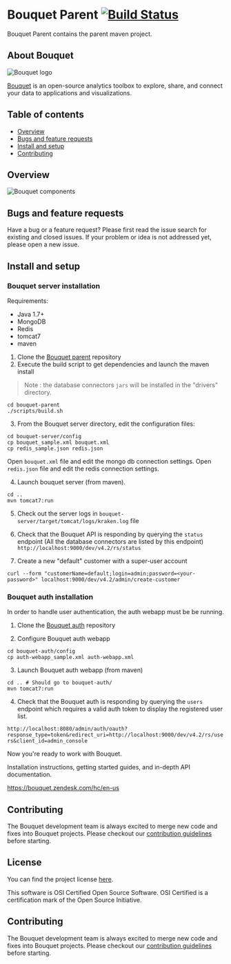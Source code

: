 # Bouquet Parent [![Build Status](https://travis-ci.org/openbouquet/bouquet-parent.svg?branch=master)](https://travis-ci.org/openbouquet/bouquet-parent)

Bouquet Parent contains the parent maven project.

## About Bouquet

![Bouquet logo](https://p3.zdassets.com/hc/settings_assets/734011/200131331/Ctg9MxzHvBc0pLSmLyIebg-bouquet-logo.png)

[Bouquet](http://openbouquet.io) is an open-source analytics toolbox to explore, share, and connect your data to applications and visualizations.

## Table of contents

* [Overview](#overview)
* [Bugs and feature requests](#bugs-and-feature-requests)
* [Install and setup](#install-and-setup)
* [Contributing](#contributing)

## Overview

![Bouquet components](http://i.imgur.com/tZ32dNW.png)

## Bugs and feature requests

Have a bug or a feature request? Please first read the issue search for existing and closed issues. If your problem or idea is not addressed yet, please open a new issue.

## Install and setup

### Bouquet server installation

Requirements:

- Java 1.7+
- MongoDB
- Redis
- tomcat7
- maven

1. Clone the [Bouquet parent](https://github.com/openbouquet/bouquet-parent) repository
2. Execute the build script to get dependencies and launch the maven install

> Note : the database connectors `jars` will be installed in the "drivers" directory.

```
cd bouquet-parent
./scripts/build.sh
```

3. From the Bouquet server directory, edit the configuration files:

```
cd bouquet-server/config
cp bouquet_sample.xml bouquet.xml
cp redis_sample.json redis.json
```

Open `bouquet.xml` file and edit the mongo db connection settings.
Open `redis.json` file  and edit the redis connection settings.

4. Launch bouquet server (from maven).
```
cd ..
mvn tomcat7:run
```

5. Check out the server logs in `bouquet-server/target/tomcat/logs/kraken.log` file

6. Check that the Bouquet API is responding by querying the `status` endpoint (All the database connectors are listed by this endpoint) `http://localhost:9000/dev/v4.2/rs/status`

7. Create a new "default" customer with a super-user account

```
curl --form "customerName=default;login=admin;password=<your-password>" localhost:9000/dev/v4.2/admin/create-customer
```

### Bouquet auth installation

In order to handle user authentication, the auth webapp must be be running.

1. Clone the [Bouquet auth](https://github.com/openbouquet/bouquet-auth) repository

2. Configure Bouquet auth webapp

```
cd bouquet-auth/config
cp auth-webapp_sample.xml auth-webapp.xml
```
 
3. Launch Bouquet auth webapp (from maven)

```
cd .. # Should go to bouquet-auth/
mvn tomcat7:run
```

4. Check that the Bouquet auth is responding by querying the `users` endpoint which requires a valid auth token to display the registered user list.

`http://localhost:8080/admin/auth/oauth?response_type=token&redirect_uri=http://localhost:9000/dev/v4.2/rs/users&client_id=admin_console`

Now you're ready to work with Bouquet.

Installation instructions, getting started guides, and in-depth API documentation.

https://bouquet.zendesk.com/hc/en-us

## Contributing

The Bouquet development team is always excited to merge new code and fixes into Bouquet projects. Please checkout our [contribution guidelines](CONTRIBUTING.md) before starting.

## License

You can find the project license [here](LICENSE.txt).

This software is OSI Certified Open Source Software.
OSI Certified is a certification mark of the Open Source Initiative.

## Contributing

The Bouquet development team is always excited to merge new code and fixes into Bouquet projects. Please checkout our [contribution guidelines](CONTRIBUTING.md) before starting.

